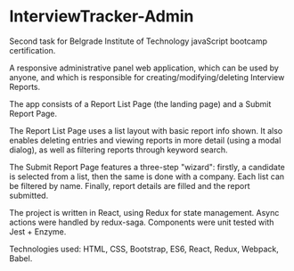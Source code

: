 # InterviewTracker-Admin

Second task for Belgrade Institute of Technology javaScript bootcamp certification.

A responsive administrative panel web application, which can be used by anyone, and which is responsible for creating/modifying/deleting Interview Reports.

The app consists of a Report List Page (the landing page) and a Submit Report Page.

The Report List Page uses a list layout with basic report info shown. It also enables deleting entries and viewing reports in more detail (using a modal dialog), as well as filtering reports through keyword search.

The Submit Report Page features a three-step "wizard": firstly, a candidate is selected from a list, then the same is done with a company. Each list can be filtered by name. Finally, report details are filled and the report submitted.

The project is written in React, using Redux for state management. Async actions were handled by redux-saga. Components were unit tested with Jest + Enzyme.

Technologies used: HTML, CSS, Bootstrap, ES6, React, Redux, Webpack, Babel.
